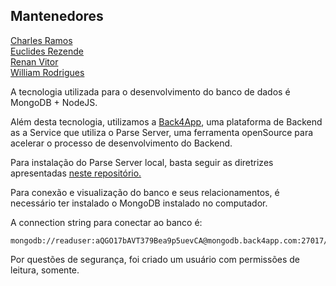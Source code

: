 <h2>Mantenedores</h2>
<a href= "https://github.com/charles-ramos">Charles Ramos</a></br>
<a href= "https://github.com/euclas">Euclides Rezende</a></br>
<a href= "https://github.com/RenanVitor">Renan Vitor</a></br>
<a href= "https://github.com/wrshub">William Rodrigues</a></br>


A tecnologia utilizada para o desenvolvimento do banco de dados é MongoDB + NodeJS.

Além desta tecnologia, utilizamos a <a href="https://www.back4app.com/">Back4App</a>, uma plataforma de Backend as a Service que utiliza o Parse Server, uma ferramenta openSource para acelerar o processo de desenvolvimento do Backend.

Para instalação do Parse Server local, basta seguir as diretrizes apresentadas <a href="https://github.com/parse-community/parse-server#running-parse-server">neste repositório. </a>

Para conexão e visualização do banco e seus relacionamentos, é necessário ter instalado o MongoDB instalado no computador.

A connection string para conectar ao banco é:

```
mongodb://readuser:aQGO17bAVT379Bea9p5uevCA@mongodb.back4app.com:27017/31c414544a5149229dc9f00349627126
```

Por questões de segurança, foi criado um usuário com permissões de leitura, somente.